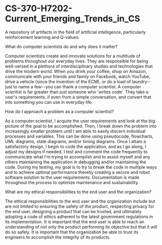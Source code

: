# CS-370-H7202-Current_Emerging_Trends_in_CS
A repository of artifacts in the field of artificial intelligence, particularly reinforcement learning and Q-values.

What do computer scientists do and why does it matter?

Computer scientists create and innovate solutions for a multitude of problems throughout our everyday lives. They are responsible for being well-versed in a plethora of interdisciplinary studies and technologies that drive the modern world. When you drink your coffee, shop on Amazon, communicate with your friends and family on Facebook, watch YouTube, drive a vehicle (since the invention of the ECM), or do a load of laundry--just to name a few--you can thank a computer scientist. A computer scientist is far greater than just someone who 'writes code'. They take a user's requirements, if even from a simple conversation, and convert that into something you can use in everyday life.

How do I approach a problem as a computer scientist?

As a computer scientist, I acquire the user requirements and look at the big picture of the goal to be accomplished. Then, I break down the problem into increasingly smaller problem until I am able to easily discern individual processes and variables. This can be done using pseudocode, flowcharts, UML diagrams, state diagrams, and/or timing diagrams. Once I attain a satisfactory design, I begin to code the application, and as I go along, I adjust my designs if needed. I test and comment the code frequently to communicate what I'm trying to accomplish and to assist myself and any others maintaining the application in debugging and/or maintaining the code. During my testing, my goal is to try to break the code in multiple ways and to achieve optimal performance thereby creating a secure and robut software solution to the user requirements. Documentation is made throughout the process to optimize maintenance and sustainability.

What are my ethical responsibilities to the end user and the organization?

The ethical responsibilities to the end user and the organization include but are not limited to ensuring the safety of the product, respecting privacy for the end user, designing a product that can be trusted, and ultimately adopting a code of ethics adherent to the latest government regulations in its implementation. It is important that the end user is able to reach an understanding of not only the product performing its objective but that it will do so safely. It is important that the organization be able to trust its engineers to accomplish the integrity of its products.
